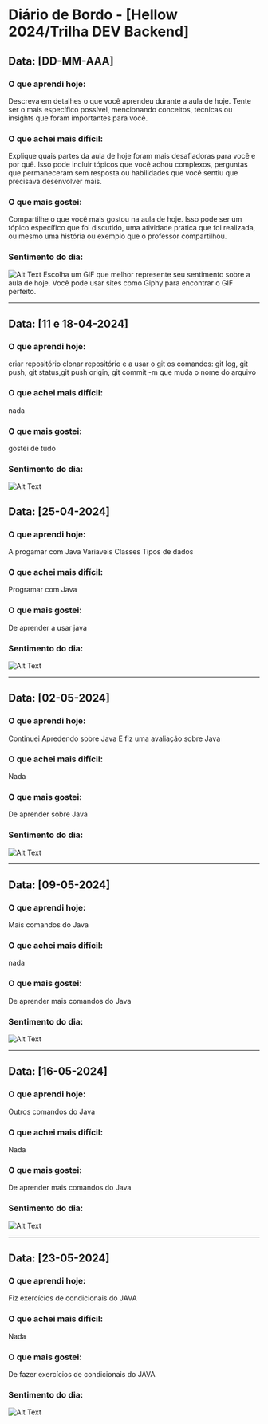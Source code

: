 # Diário de Bordo - [Hellow 2024/Trilha DEV Backend]

## Data: [DD-MM-AAA]

### O que aprendi hoje:
Descreva em detalhes o que você aprendeu durante a aula de hoje. Tente ser o mais específico possível, mencionando conceitos, técnicas ou insights que foram importantes para você.

### O que achei mais difícil:
Explique quais partes da aula de hoje foram mais desafiadoras para você e por quê. Isso pode incluir tópicos que você achou complexos, perguntas que permaneceram sem resposta ou habilidades que você sentiu que precisava desenvolver mais.

### O que mais gostei:
Compartilhe o que você mais gostou na aula de hoje. Isso pode ser um tópico específico que foi discutido, uma atividade prática que foi realizada, ou mesmo uma história ou exemplo que o professor compartilhou.

### Sentimento do dia:
![Alt Text](URL_DO_GIF)
Escolha um GIF que melhor represente seu sentimento sobre a aula de hoje. Você pode usar sites como Giphy para encontrar o GIF perfeito.

---

## Data: [11 e 18-04-2024]

### O que aprendi hoje:
criar repositório
clonar repositório
e a usar o git
os comandos: git log, git push, git status,git push origin, git commit -m que muda o nome do arquivo

### O que achei mais difícil:
nada

### O que mais gostei:
gostei de tudo

### Sentimento do dia:
![Alt Text](https://media3.giphy.com/media/v1.Y2lkPTc5MGI3NjExZzBuMjd0NnkyaHpzc3Eyb3djb2hybHRxemM1djhsNXNtbjZjd215bCZlcD12MV9pbnRlcm5hbF9naWZfYnlfaWQmY3Q9Zw/xT77Y8eeEhBA8NQwLK/giphy.gif)


## Data: [25-04-2024]

### O que aprendi hoje:
A progamar com Java
Variaveis 
Classes 
Tipos de dados

### O que achei mais difícil:
Programar com Java

### O que mais gostei:
De aprender a usar java

### Sentimento do dia:
![Alt Text](https://media3.giphy.com/media/v1.Y2lkPTc5MGI3NjExZzBuMjd0NnkyaHpzc3Eyb3djb2hybHRxemM1djhsNXNtbjZjd215bCZlcD12MV9pbnRlcm5hbF9naWZfYnlfaWQmY3Q9Zw/xT77Y8eeEhBA8NQwLK/giphy.gif)

---

## Data: [02-05-2024]

### O que aprendi hoje:
Continuei Apredendo sobre Java 
E fiz uma avaliação sobre Java

### O que achei mais difícil:
Nada

### O que mais gostei:
De aprender sobre Java

### Sentimento do dia:
![Alt Text](https://media3.giphy.com/media/v1.Y2lkPTc5MGI3NjExZzBuMjd0NnkyaHpzc3Eyb3djb2hybHRxemM1djhsNXNtbjZjd215bCZlcD12MV9pbnRlcm5hbF9naWZfYnlfaWQmY3Q9Zw/xT77Y8eeEhBA8NQwLK/giphy.gif)

---
## Data: [09-05-2024]

### O que aprendi hoje:
Mais comandos do Java

### O que achei mais difícil:
nada

### O que mais gostei:
De aprender mais comandos do Java

### Sentimento do dia:
![Alt Text](https://media3.giphy.com/media/v1.Y2lkPTc5MGI3NjExZzBuMjd0NnkyaHpzc3Eyb3djb2hybHRxemM1djhsNXNtbjZjd215bCZlcD12MV9pbnRlcm5hbF9naWZfYnlfaWQmY3Q9Zw/xT77Y8eeEhBA8NQwLK/giphy.gif)

---
## Data: [16-05-2024]

### O que aprendi hoje:
Outros comandos do Java

### O que achei mais difícil:
Nada

### O que mais gostei:
De aprender mais comandos do Java

### Sentimento do dia:
![Alt Text](https://media3.giphy.com/media/v1.Y2lkPTc5MGI3NjExZzBuMjd0NnkyaHpzc3Eyb3djb2hybHRxemM1djhsNXNtbjZjd215bCZlcD12MV9pbnRlcm5hbF9naWZfYnlfaWQmY3Q9Zw/xT77Y8eeEhBA8NQwLK/giphy.gif)

---
## Data: [23-05-2024]

### O que aprendi hoje:
Fiz exercícios de condicionais do JAVA

### O que achei mais difícil:
Nada

### O que mais gostei:
De fazer exercícios de condicionais do JAVA

### Sentimento do dia:
![Alt Text](https://media3.giphy.com/media/v1.Y2lkPTc5MGI3NjExZzBuMjd0NnkyaHpzc3Eyb3djb2hybHRxemM1djhsNXNtbjZjd215bCZlcD12MV9pbnRlcm5hbF9naWZfYnlfaWQmY3Q9Zw/xT77Y8eeEhBA8NQwLK/giphy.gif)
